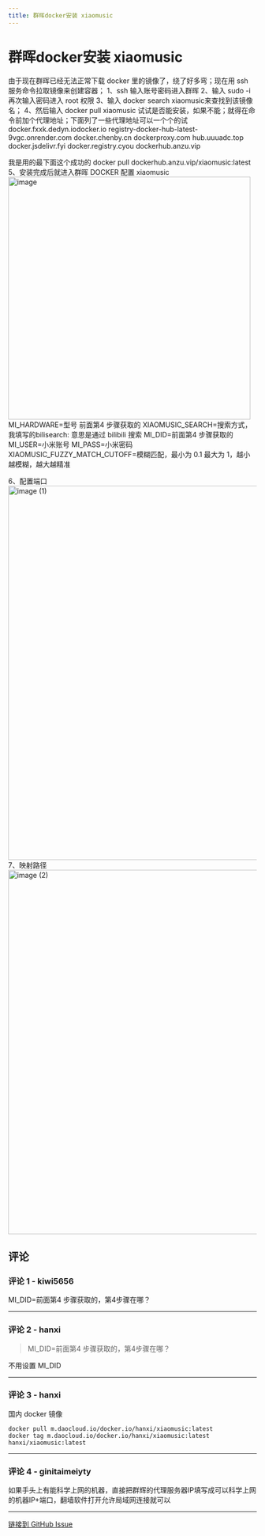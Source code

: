```yaml
---
title: 群晖docker安装 xiaomusic
---
```


# 群晖docker安装 xiaomusic

由于现在群晖已经无法正常下载 docker 里的镜像了，绕了好多弯；现在用 ssh 服务命令拉取镜像来创建容器；
1、ssh 输入账号密码进入群晖
2、输入 sudo -i 再次输入密码进入 root 权限
3、输入 docker search xiaomusic来查找到该镜像名；
4、然后输入 docker pull xiaomusic 试试是否能安装，如果不能；就得在命令前加个代理地址；下面列了一些代理地址可以一个个的试
docker.fxxk.dedyn.iodocker.io
registry-docker-hub-latest-9vgc.onrender.com
docker.chenby.cn
dockerproxy.com
hub.uuuadc.top
docker.jsdelivr.fyi
docker.registry.cyou
dockerhub.anzu.vip

我是用的最下面这个成功的
docker pull dockerhub.anzu.vip/xiaomusic:latest
5、安装完成后就进入群晖 DOCKER 配置 xiaomusic
<img width="491" alt="image" src="https://github.com/hanxi/xiaomusic/assets/38914725/e318062b-bd70-464c-a8df-8ce3635f2d84">
MI_HARDWARE=型号 前面第4 步骤获取的
XIAOMUSIC_SEARCH=搜索方式，我填写的bilisearch: 意思是通过 bilibili 搜索
MI_DID=前面第4 步骤获取的
MI_USER=小米账号
MI_PASS=小米密码
XIAOMUSIC_FUZZY_MATCH_CUTOFF=模糊匹配，最小为 0.1 最大为 1，越小越模糊，越大越精准

6、配置端口
<img width="757" alt="image (1)" src="https://github.com/hanxi/xiaomusic/assets/38914725/2b6b9283-296f-4845-a3ff-0ebb11f548b4">
7、映射路径
<img width="737" alt="image (2)" src="https://github.com/hanxi/xiaomusic/assets/38914725/593718dd-8302-4a69-bec9-36e70f3f0407">



## 评论


### 评论 1 - kiwi5656

MI_DID=前面第4 步骤获取的，第4步骤在哪？

---

### 评论 2 - hanxi

> MI_DID=前面第4 步骤获取的，第4步骤在哪？

不用设置 MI_DID 

---

### 评论 3 - hanxi

国内 docker 镜像

```
docker pull m.daocloud.io/docker.io/hanxi/xiaomusic:latest
docker tag m.daocloud.io/docker.io/hanxi/xiaomusic:latest hanxi/xiaomusic:latest
```

---

### 评论 4 - ginitaimeiyty

如果手头上有能科学上网的机器，直接把群辉的代理服务器IP填写成可以科学上网的机器IP+端口，翻墙软件打开允许局域网连接就可以

---
[链接到 GitHub Issue](https://github.com/hanxi/xiaomusic/issues/101)
